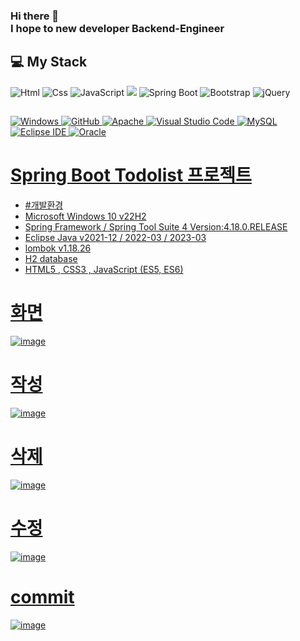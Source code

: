 ### Hi there 👋 </br>I hope to new developer Backend-Engineer

## 💻 My Stack 
<img alt="Html" src ="https://img.shields.io/badge/HTML5-E34F26.svg?&style=for-the-badge&logo=HTML5&logoColor=white"/> <img alt="Css" src ="https://img.shields.io/badge/CSS3-1572B6.svg?&style=for-the-badge&logo=CSS3&logoColor=white"/> <img alt="JavaScript" src ="https://img.shields.io/badge/JavaScriipt-F7DF1E.svg?&style=for-the-badge&logo=JavaScript&logoColor=black"/>  <img src="https://img.shields.io/badge/JAVA-007396?style=for-the-badge&logo=java&logoColor=white"> <img alt="Spring Boot" src ="https://img.shields.io/badge/Spring Boot-6DB33F.svg?&style=for-the-badge&logo=Spring Boot&logoColor=white"/> <img alt="Bootstrap" src ="https://img.shields.io/badge/Bootstrap-7952B3.svg?&style=for-the-badge&logo=Bootstrap&logoColor=white"/> <img alt="jQuery" src ="https://img.shields.io/badge/jQuery-0769AD.svg?&style=for-the-badge&logo=jQuery&logoColor=white"/>


## 
<a href = "https://github.com/Hun-Se"><img alt="Windows" src ="https://img.shields.io/badge/Windows-0078D6.svg?&style=for-the-badge&logo=Windows&logoColor=white"/>
<a href = "https://github.com/Hun-Se"><img alt="GitHub" src ="https://img.shields.io/badge/GitHub-181717.svg?&style=for-the-badge&logo=GitHub&logoColor=white"/>
<a href = "https://github.com/Hun-Se"><img alt="Apache" src ="https://img.shields.io/badge/Apache-D22128.svg?&style=for-the-badge&logo=Apache&logoColor=white"/>
<a href = "https://github.com/Hun-Se"><img alt="Visual Studio Code" src ="https://img.shields.io/badge/Visual Studio Code-007ACC.svg?&style=for-the-badge&logo=Visual Studio Code&logoColor=white"/> <a href = "https://github.com/Hun-Se"><img alt="MySQL" src ="https://img.shields.io/badge/MySQL-1572B6.svg?&style=for-the-badge&logo=MySQL&logoColor=white"/> <a href = "https://github.com/Hun-Se"><img alt="Eclipse IDE" src ="https://img.shields.io/badge/Eclipse IDE-2C2255.svg?&style=for-the-badge&logo=Eclipse IDE&logoColor=white"/> <a href = "https://github.com/Hun-Se"><img alt="Oracle" src ="https://img.shields.io/badge/Oracle-F80000.svg?&style=for-the-badge&logo=Oracle&logoColor=white"/>

# Spring Boot Todolist 프로젝트 

- #개발환경 
- Microsoft Windows 10 v22H2
- Spring Framework / Spring Tool Suite 4 Version:4.18.0.RELEASE
- Eclipse Java v2021-12 / 2022-03 / 2023-03
- lombok v1.18.26
- H2 database
- HTML5 , CSS3 , JavaScript (ES5, ES6)

# 화면
![image](https://user-images.githubusercontent.com/128597230/228470671-4e6885c5-ebb4-44a1-9fd9-b110b5154838.png)
# 작성
![image](https://user-images.githubusercontent.com/128597230/228470725-7fc33a29-823c-4f46-979b-8b8c20f4dc0b.png)
# 삭제 
![image](https://user-images.githubusercontent.com/128597230/228470847-fd492060-9da8-4c70-bbe5-3672c7d20081.png)
# 수정 
![image](https://user-images.githubusercontent.com/128597230/228470911-ea3a9a1f-ac46-4f11-835c-628753423d06.png)
# commit 
![image](https://user-images.githubusercontent.com/128597230/228471013-e33d66ab-1eca-460b-8814-0da41bf976b3.png)






